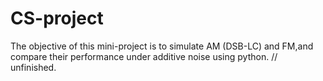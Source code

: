 # CS-project
The objective of this mini-project is to simulate AM (DSB-LC) and FM,and compare their performance under additive noise using python.
// unfinished.
